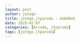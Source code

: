 ```yaml
---
layout: post
author: jotego
title: jotego.jtparoda - da8d0eb
date: 2025-02-07
categories: [Arcade, jtparoda]
tags: [jotego.jtparoda]
---
```


